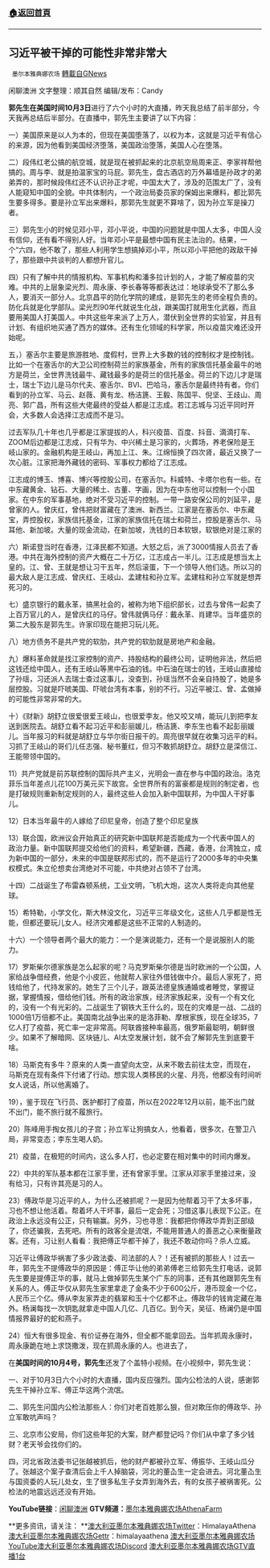 ###  [:house:返回首頁](https://github.com/ourhimalayas/txt)
---


## 习近平被干掉的可能性非常非常大
` 墨尔本雅典娜农场` [轉載自GNews](https://gnews.org/zh-hans/1575529/)

闲聊澳洲
文字整理：顺其自然 编辑/发布：Candy




**郭先生在美国时间10月3日**进行了六个小时的大直播，昨天我总结了前半部分，今天我再总结后半部分。在直播中，郭先生主要讲了以下内容：

一）美国原来是以人为本的，但现在美国堕落了，以权为本，这就是习近平有信心的来源，因为他看到美国经济堕落，美国政治堕落，美国人心在堕落。

二）段伟红老公搞的航空城，就是现在被抓起来的北京航空局周来正、李家祥帮他搞的。周与李、就是拍温家宝的马屁。郭先生，盘古酒店的万外幕墙是孙政才的弟弟弄的，那时候段伟红还不认识孙正才呢，中国太大了，涉及的范围太广了，没有人能窥知中国的全貌。中共体制内，一个政治局委员家的保姆出来爆料，都比郭先生要多得多。要是孙立军出来爆料，那郭先生就更不算啥了，因为孙立军是操刀者。

三）郭先生小的时候见邓小平，邓小平说，中国的问题就是中国人太多，中国人没有信仰，还有看不得别人好。当年邓小平是最想中国有民主法治的。结果，一个“六四，他不敢了，那些人利用学生想搞掉邓小平，所以邓小平把他的政敌干掉了，那些跟中共谈判的人都想升官儿。

四）只有了解中共的情报机构、军事机构和潘多拉计划的人，才能了解疫苗的灾难。中共的上层象梁光烈、周永康、李长春等等都表达过：地球承受不了那么多人，要消灭一部分人。北京昌平的防化学院的建成，是郭先生的老师全程负责的。防化兵就是化学部队。梁光烈90年代就说生化战，跟美国打就用生化武器，而且要用美国人打美国人。中共这些年来派了上万人，潜伏到全世界的实验室，并且有计划、有组织地买通了西方的媒体。还有生化领域的科学家，所以疫苗灾难还没开始呢。

五，）塞舌尔主要是旅游胜地、度假村，世界上大多数的钱的控制权才是控制钱。比如一个在塞舌尔的大卫公司控制荷兰的家族基金，所有的家族信托基金最牛的地方是荷兰，全世界洗钱最牛、藏钱最多的是荷兰的信托基金。荷兰的下边儿才是瑞士，瑞士下边儿是马尔代夫、塞舌尔、BVI、巴哈马，塞舌尔是最终持有者。你们看到的孙立军、马云、赵薇、黄有龙、杨洁篪、王毅、陈国平、倪坚、王歧山、周亮、郭广昌，所有这些大佬最终的受益人都是江志成。若江志城与习近平同时开会，大多数人会选择江志成而不是习。

过去军队几十年也几乎都是江家提拔的人，科兴疫苗、百度、抖音、滴滴打车、ZOOM后边都是江志成，只有华为、中兴稀土是习家的，火葬场，养老保险是王岐山家的。金融机构是王岐山，再加上江、朱。江绵恒换了四次肾，最近又换了一次心脏。江家把海外藏钱的密码、军事权力都给了江志成。

江志成的博玉、博喜、博兴等控股公司，在塞舌尔。科威特、卡塔尔也有一些。在中东藏黄金、钻石、大量的稀土、古董、字画，因为在中东他可以控制一个小国家。在中东的军事基地，绝对不受习近平的控制。一带一路安保公司的刘延平，是曾家的人。曾庆红，曾伟把财富藏在了澳洲、新西兰。江家是在塞舌尔、中东藏宝，弄控股权，家族信托基金，江家的家族信托在瑞士和荷兰，控股是塞舌尔、马耳他、新加坡。大量的现金流动，在新加坡，洗钱的日本软银，软银绝对是江家的

六）斯诺登当时在香港，江泽民都不知道。大怒之后，派了3000情报人员去了香港。中共在海外控制的资产大概在二十万亿，江志成占一半儿。江志成是想当太上皇的。江、曾、王就是想让习干五年，然后滚蛋，下一个领导人他们选。所以习的最大敌人是江志成、曾庆红、王岐山、孟建柱和孙立军。孟建柱和孙立军就是想弄死习的。

七）盛京银行的戴永革，搞黑社会的，被称为地下组织部长，过去与曾伟一起卖了上百万官儿的人，是曾庆红的马仔。曾伟就俩马仔：戴永革、肖建华。当年盛京的第二大股东是郭先生。许家印现在能把习玩儿死。

八）地方债务不是共产党的软肋，共产党的软肋就是房地产和金融。

九）爆料革命就是找江家控制的资产、持股结构的最终公司，证明他非法，然后把这钱还给中国人，还有王岐山等黑中石油的钱。中石油在瑞士的钱，王岐山直接给了孙瑶，习还派人去瑞士查过这事儿，没查到，孙瑶当然不会亲自持股了，她是多层控股。习就是吓唬美国、吓唬台湾有本事，别的不行。习近平被江、曾、孟做掉的可能性非常非常的大。

十）《财新》胡舒立很爱很爱王岐山，也很爱李友。他又咬又啃，能玩儿到把李友送到医院去。胡舒立看不起习近平和彭丽媛儿，杨洁篪、李东生也看不起彭丽媛儿。当年报习的料就是胡舒立与华尔街日报干的。周亮很早就在收集习远平的料。习抓了王岐山的哥们儿任志强、秘书董红，但习不敢抓胡舒立。胡舒立是深信江、王能带领中国的。

11）共产党就是前苏联控制的国际共产主义，光明会一直在参与中国的政治。洛克菲乐当年差点儿花100万美元买下故宫。全世界所有的富豪都是规则的制定者，也是打破规则重新制定规则的人，最终这些人会加入新中国联邦，为中国人干好事儿。

12）日本当年最牛的人嫁给了印尼皇帝，创造了整个印尼皇族

13）联合国，欧洲议会开始真正的研究新中国联邦是否能成为一个代表中国人的政治力量。新中国联邦提交给他们的资料，希望新疆，西藏，香港，台湾独立，成为新中国的一部分，未来的中国是联邦形式的，而不是运行了2000多年的中央集权模式。朱立伦想卖台湾绝对不可能，中共绝对占领不了台湾。

十四）二战诞生了布雷森顿系统，工业文明，飞机大炮，这次人类将走向其他星球。

15）希特勒，小学文化，斯大林没文化，习近平三年级文化，这些人几乎都是性无能，但都还要玩儿女人。经济灾难都是这些不正常的人制造的。

十六）一个领导者两个最大的能力：一个是演说能力，还有一个是说服别人的能力。

17）罗斯柴尔德家族是怎么起家的呢？马克罗斯柴尔德是当时欧洲的一个公国，人家给战争借经费，他是个小皮匠，他就帮人家往外借钱做中介。最后人家死了，把钱给他了，代持发家的。她生了三个儿子，跟英法德皇族通婚或者睡觉，掌握证据，掌握情报，借给他们钱。所有的政治家族，经济家族起来，没有一个有文化的，没有一个有光彩的。二战诞生了钢铁大王什么的，现在的灾难是一战、二战的1000倍1万倍都不止。美国南北战争出来的是洛菲勒、摩根家族，现在全球35，7亿人打了疫苗，死亡率一定非常高。阿联酋接种率最高，俄罗斯最聪明，朝鲜很少。如果不了解暗网、区块链儿、AI太空发展计划，就不会了解郭先生到底要干啥。

18）马斯克有多牛？原来的人类一直望向太空，从来不敢去前往太空，而现在，马斯克在现有条件下付诸了行动。想实现人类移民的火星、月亮，他都没有时间听女人说话，所以他离婚了。

19），鉴于现在飞行员、医护都打了疫苗，所以在2022年12月以前，能不出门就不出门，能不旅行就不履旅行。

20）陈峰用手掏女孩儿的子宫；孙立军让狗搞女人，他看着，很多次，在警卫八局，非常变态；李东生喝人奶。

21）疫苗，在极短的时间内，这么多人打，也必定要在相对集中的时间内爆发。

22）中共的军队基本都在江家手里，还有曾家手里。江家从邓家手里接过来，没有给习，只有许其亮是习的人。

23）傅政华是习近平的人，为什么还被抓呢？一是因为他帮着习干了太多坏事，习也不想让他活着。帮着坏人干坏事，最后一定会死；习借这事儿表现下公正。在政治上永远没有公正，只有输赢。另外，习也寻思：我都把你傅政华弄到正部级了，你还骗我，去死吧。所有的政客全是流氓，不能用普通人的善恶之心来衡量政客。还有，习让别人看看：我把傅正华都干掉了，我还不敢动你吗？杀人立威。

习近平让傅政华祸害了多少政法委、司法部的人？！还有被抓的那些人！过去一年，郭先生不提傅政华的原因是：傅正华让他的弟弟傅老三给郭先生打电话，说郭先生要是提傅正华的事，就马上做掉郭先生某个广东的同事，还有其他跟郭先生有关系的人。傅正华仅从郭先生家里拿走了金条不少于600公斤，港币现金一个亿，人民币三个亿。傅从李友家弄走的翡翠和玉十个亿都不止。傅政华的钱肯定藏在海外。杨澜每找一次钥匙就拿走中国人几亿、几百亿。到今天，吴征、杨澜仍是中国情报界最好的蛇和燕子。

24）恒大有很多现金、有价证券在海外，但全都不能拿回去。当年抓周永康时，周永康跪在地上求饶撒泼，现在抓周永康的人。也进去了，

在**美国时间的10月4号，郭先生**还发了个盖特小视频。在小视频中，郭先生说：

一、对于10月3日六个小时的大直播，国内反应强烈。国内公检法的人说，感谢郭先生干掉孙立军、傅正华这两个流氓。

二、郭先生问国内公检法那些人：你们对老百姓那么狠，但对欺压你的傅政华、孙立军敢吭声吗？

三、北京市公安局，你们这些年犯的大案，财产都登记吗？你们从中拿了多少钱财？老天爷会找你们的。

四，河北省政法委书记张越被抓后，他的财产都被孙立军、傅振华、王岐山瓜分了。张越这个案子查清后会上千人掉脑袋，河北的董屳生一定会进去。河北董屳生与国资委的人玩儿处女，生了很多私生子女弄到海外去，有的女孩子被祸害死。公检法的地震远远还没有开始。

**YouTube链接**：[闲聊澳洲](https://www.youtube.com/watch?v=1hP4WmePdeI&amp;t=219s)
**GTV频道：**[墨尔本雅典娜农场AthenaFarm](https://gtv.org/video/id=6153fecc42a8af3151a72e5b)

**更多资讯，请关注：
**[澳大利亚墨尔本雅典娜农场Twitter](https://twitter.com/HimalayaAthena1)：HimalayaAthena
[澳大利亚墨尔本雅典娜农场Gettr](https://www.gettr.com/user/himalayaathena)：himalayaathena
[澳大利亚墨尔本雅典娜农场YouTube](https://youtube.com/channel/UC-tz4lmA7mG3FzYbylgqjTQ)[澳大利亚墨尔本雅典娜农场Discord](https://discord.gg/76QVRChsgU)
[澳大利亚墨尔本雅典娜农场GTV直播1台](https://www.gtv.org/user/5f72f8f60cd82c6bb6a248a6)
